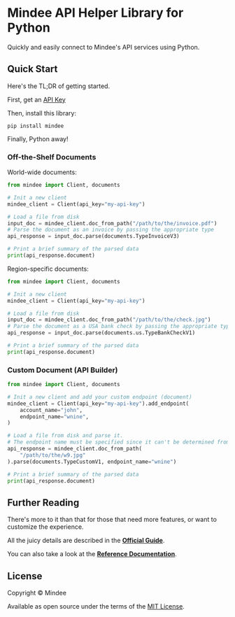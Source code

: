 # Mindee API Helper Library for Python
Quickly and easily connect to Mindee's API services using Python.

## Quick Start
Here's the TL;DR of getting started.

First, get an [API Key](https://developers.mindee.com/docs/create-api-key)

Then, install this library:
```shell
pip install mindee
```

Finally, Python away!

### Off-the-Shelf Documents
World-wide documents:
```python
from mindee import Client, documents

# Init a new client
mindee_client = Client(api_key="my-api-key")

# Load a file from disk
input_doc = mindee_client.doc_from_path("/path/to/the/invoice.pdf")
# Parse the document as an invoice by passing the appropriate type
api_response = input_doc.parse(documents.TypeInvoiceV3)

# Print a brief summary of the parsed data
print(api_response.document)
```

Region-specific documents:
```python
from mindee import Client, documents

# Init a new client
mindee_client = Client(api_key="my-api-key")

# Load a file from disk
input_doc = mindee_client.doc_from_path("/path/to/the/check.jpg")
# Parse the document as a USA bank check by passing the appropriate type
api_response = input_doc.parse(documents.us.TypeBankCheckV1)

# Print a brief summary of the parsed data
print(api_response.document)
```

### Custom Document (API Builder)

```python
from mindee import Client, documents

# Init a new client and add your custom endpoint (document)
mindee_client = Client(api_key="my-api-key").add_endpoint(
    account_name="john",
    endpoint_name="wnine",
)

# Load a file from disk and parse it.
# The endpoint name must be specified since it can't be determined from the class.
api_response = mindee_client.doc_from_path(
    "/path/to/the/w9.jpg"
).parse(documents.TypeCustomV1, endpoint_name="wnine")

# Print a brief summary of the parsed data
print(api_response.document)
```

## Further Reading
There's more to it than that for those that need more features, or want to
customize the experience.

All the juicy details are described in the
**[Official Guide](https://developers.mindee.com/docs/python-sdk)**.

You can also take a look at the
**[Reference Documentation](https://mindee.github.io/mindee-api-python/)**.

## License
Copyright © Mindee

Available as open source under the terms of the [MIT License](https://opensource.org/licenses/MIT).
